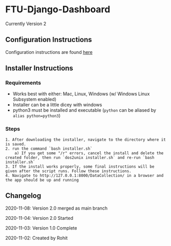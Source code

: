 # FTU-Django-Dashboard
Currently Version 2

## Configuration Instructions
Configuration instructions are found [here](https://www.youtube.com/watch?v=tXPInUTOc4o&ab_channel=FTUReliability)

## Installer Instructions

### Requirements
- Works best with either: Mac, Linux, Windows (w/ Windows Linux Subsystem enabled)
- Installer can be a little dicey with windows
- python3 must be installed and executable (`python` can be aliased by `alias python=python3`)

### Steps
	1. After downloading the installer, navigate to the directory where it is saved.
	2. run the command `bash installer.sh`
		a) If you get some "/r" errors, cancel the install and delete the created folder, then run `dos2unix installer.sh` and re-run `bash installer.sh`
	3. If the install works properly, some final instructions will be given after the script runs. Follow these instructions.
	4. Navigate to http://127.0.0.1:8000/DataCollection/ in a browser and the app should be up and running
	
## Changelog
2020-11-08: Version 2.0 merged as main branch

2020-11-04: Version 2.0 Started

2020-11-03: Version 1.0 Complete

2020-11-02: Created by Rohit
